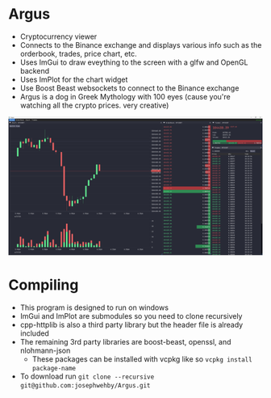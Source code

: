 # Argus
- Cryptocurrency viewer
- Connects to the Binance exchange and displays various info such as the orderbook, trades, price chart, etc.
- Uses ImGui to draw eveything to the screen with a glfw and OpenGL backend
- Uses ImPlot for the chart widget
- Use Boost Beast websockets to connect to the Binance exchange
- Argus is a dog in Greek Mythology with 100 eyes (cause you're watching all the crypto prices. very creative)

![Main Screen](images/argus.png)

# Compiling
- This program is designed to run on windows
- ImGui and ImPlot are submodules so you need to clone recursively
- cpp-httplib is also a third party library but the header file is already included
- The remaining 3rd party libraries are boost-beast, openssl, and nlohmann-json
  - These packages can be installed with vcpkg like so `vcpkg install package-name`
- To download run `git clone --recursive git@github.com:josephwehby/Argus.git`
